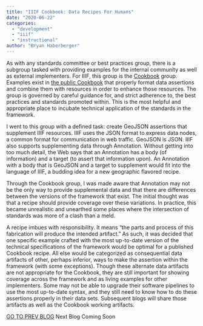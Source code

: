 ```yaml
---
title: "IIIF Cookbook: Data Recipes For Humans"
date: "2020-06-22"
categories: 
  - "development"
  - "iiif"
  - "instructional"
author: "Bryan Haberberger"
---
```


As with any standards committee or best practices group, there is a subgroup tasked with providing examples for the internal community as well as external implementers.  For IIIF, this group is the [Cookbook](https://iiif.io/api/cookbook/) group.  Examples exist in [the public Cookbook](https://iiif.io/api/cookbook/) that properly format data assertions and combine them with resources in order to enhance those resources.  The group is governed by careful guidance for, and strict adherence to, the best practices and standards promoted within.  This is the most helpful and appropriate place to incubate technical application of the standards in the framework.

I went to this group with a defined task: create GeoJSON assertions that supplement IIIF resources.  IIIF uses the JSON format to express data nodes, a common format for communication in web traffic.  GeoJSON is JSON.  IIIF also supports supplementing data through Annotation.  Without getting into too much detail, the Web says that an Annotation has a body (of information) and a target (to assert that information upon).  An Annotation with a body that is GeoJSON and a target to supplement would fit into the language of IIIF, a budding idea for a new geographic flavored recipe.

Through the Cookbook group, I was made aware that Annotation may not be the only way to provide supplemental data and that there are differences between the versions of the framework that exist.  The initial thought was that a recipe should provide coverage over these variations.  In practice, this became unrealistic and unearthed some places where the intersection of standards was more of a clash than a meld.

A recipe imbues with responsibility.  It means “the parts and process of this fabrication will produce the intended artifact.”  As such, it was decided that one specific example crafted with the most up-to-date version of the technical specifications of the framework would be optimal for a published Cookbook recipe.  All else would be categorized as consequential data artifacts of other, perhaps inferior, ways to make the assertion within the framework (with some exceptions).  Though these alternate data artifacts are not appropriate for the Cookbook, they are still important for showing coverage across the framework and as living examples for other implementers.  Some may not be able to upgrade their software pipelines to use the most up-to-date syntax, and they still need to know how to do these assertions properly in their data sets.  Subsequent blogs will share those artifacts as well as the Cookbook working artifacts.

[GO TO PREV BLOG](http://ongcdh.org/experiments/coordinates-in-data/)       Next Blog Coming Soon

